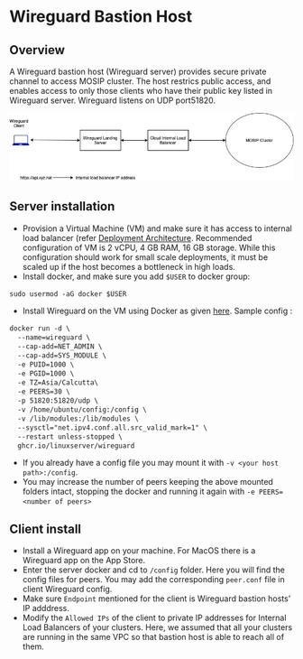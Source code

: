 # Wireguard Bastion Host

## Overview

A Wireguard bastion host (Wireguard server) provides secure private channel to access MOSIP cluster. The host restrics public access, and enables access to only those clients who have their public key listed in Wireguard server. Wireguard listens on UDP port51820.

![](../../\_images/wireguard-bastion.jpg)

## Server installation

* Provision a Virtual Machine (VM) and make sure it has access to internal load balancer (refer [Deployment Architecture](https://github.com/mosip/k8s-infra). Recommended configuration of VM is 2 vCPU, 4 GB RAM, 16 GB storage. While this configuration should work for small scale deployments, it must be scaled up if the host becomes a bottleneck in high loads.
* Install docker, and make sure you add `$USER` to docker group:

```
sudo usermod -aG docker $USER
```

* Install Wireguard on the VM using Docker as given [here](https://hub.docker.com/r/linuxserver/wireguard). Sample config :

```
docker run -d \
  --name=wireguard \
  --cap-add=NET_ADMIN \
  --cap-add=SYS_MODULE \
  -e PUID=1000 \
  -e PGID=1000 \
  -e TZ=Asia/Calcutta\
  -e PEERS=30 \
  -p 51820:51820/udp \
  -v /home/ubuntu/config:/config \
  -v /lib/modules:/lib/modules \
  --sysctl="net.ipv4.conf.all.src_valid_mark=1" \
  --restart unless-stopped \
  ghcr.io/linuxserver/wireguard
```

* If you already have a config file you may mount it with `-v <your host path>:/config`.
* You may increase the number of peers keeping the above mounted folders intact, stopping the docker and running it again with `-e PEERS=<number of peers>`

## Client install

* Install a Wireguard app on your machine. For MacOS there is a Wireguard app on the App Store.
* Enter the server docker and cd to `/config` folder. Here you will find the config files for peers. You may add the corresponding `peer.conf` file in client Wireguard config.
* Make sure `Endpoint` mentioned for the client is Wireguard bastion hosts' IP adddress.
* Modify the `Allowed IPs` of the client to private IP addresses for Internal Load Balancers of your clusters. Here, we assumed that all your clusters are running in the same VPC so that bastion host is able to reach all of them.
